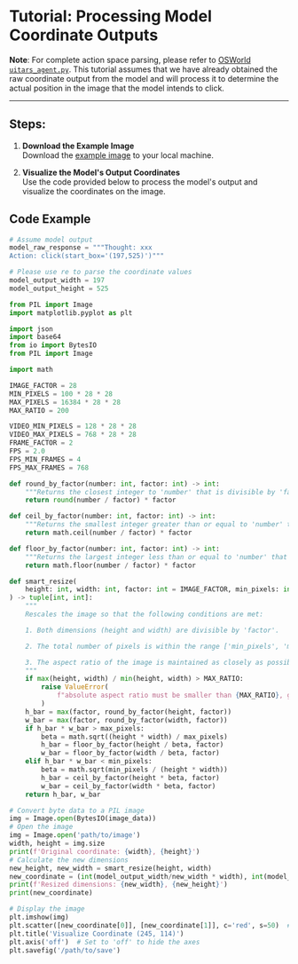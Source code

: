 
# Tutorial: Processing Model Coordinate Outputs

**Note**: For complete action space parsing, please refer to [OSWorld `uitars_agent.py`](https://github.com/xlang-ai/OSWorld/blob/main/mm_agents/uitars_agent.py). This tutorial assumes that we have already obtained the raw coordinate output from the model and will process it to determine the actual position in the image that the model intends to click.

---

## Steps:

1. **Download the Example Image**  
   Download the [example image](https://cdn-lfs-us-1.hf.co/repos/f7/27/f727ac161fcc1b2767ad196fd9a6739610be0204ccd217c0d091b018dd26ca86/d8d344455a0aeea1605888de226fd0fedf7b5218a9748a56dddef15111da7704?response-content-disposition=inline%3B+filename*%3DUTF-8%27%27output_image_13.png%3B+filename%3D%22output_image_13.png%22%3B&response-content-type=image%2Fpng&Expires=1745313853&Policy=eyJTdGF0ZW1lbnQiOlt7IkNvbmRpdGlvbiI6eyJEYXRlTGVzc1RoYW4iOnsiQVdTOkVwb2NoVGltZSI6MTc0NTMxMzg1M319LCJSZXNvdXJjZSI6Imh0dHBzOi8vY2RuLWxmcy11cy0xLmhmLmNvL3JlcG9zL2Y3LzI3L2Y3MjdhYzE2MWZjYzFiMjc2N2FkMTk2ZmQ5YTY3Mzk2MTBiZTAyMDRjY2QyMTdjMGQwOTFiMDE4ZGQyNmNhODYvZDhkMzQ0NDU1YTBhZWVhMTYwNTg4OGRlMjI2ZmQwZmVkZjdiNTIxOGE5NzQ4YTU2ZGRkZWYxNTExMWRhNzcwND9yZXNwb25zZS1jb250ZW50LWRpc3Bvc2l0aW9uPSomcmVzcG9uc2UtY29udGVudC10eXBlPSoifV19&Signature=m%7E02qVd%7EnnYxeep%7ECayO43YTx3V0DfQQAvJ5BnteqSyWz9lxWVGnThOXHNB2Em%7EtNycVOId9DgCsAMGiCoa3fOc9lWUq%7E3CUi99OI3x3qypbDh3aVJ%7Ea0qe8T1lZiXSNEOFRm0qc1OWnu1l%7EJzgB%7EfEMeAbalnVhjLpMt%7EeJX0hqmd2w8QXf3YaNvAC2fVuv7c9X6oWjywFhIhUCOphn0WD8HyfXqVrHv9qsj6eO61RpnI-0VLZ-PSCDpjoQ12GRAEDgfHDAS0F22vJH65h1kblfYBCPeIi2FpJwe7Me4NSpr8LxKdnKb7sfvZ7wViPMK%7ELNuNWKzVjaqzxlhEGGYA__&Key-Pair-Id=K24J24Z295AEI9) to your local machine.

2. **Visualize the Model's Output Coordinates**  
   Use the code provided below to process the model's output and visualize the coordinates on the image.

## Code Example
```python
# Assume model output
model_raw_response = """Thought: xxx
Action: click(start_box='(197,525)')"""

# Please use re to parse the coordinate values
model_output_width = 197
model_output_height = 525

from PIL import Image
import matplotlib.pyplot as plt

import json
import base64
from io import BytesIO
from PIL import Image

import math

IMAGE_FACTOR = 28
MIN_PIXELS = 100 * 28 * 28
MAX_PIXELS = 16384 * 28 * 28
MAX_RATIO = 200

VIDEO_MIN_PIXELS = 128 * 28 * 28
VIDEO_MAX_PIXELS = 768 * 28 * 28
FRAME_FACTOR = 2
FPS = 2.0
FPS_MIN_FRAMES = 4
FPS_MAX_FRAMES = 768

def round_by_factor(number: int, factor: int) -> int:
    """Returns the closest integer to 'number' that is divisible by 'factor'."""
    return round(number / factor) * factor

def ceil_by_factor(number: int, factor: int) -> int:
    """Returns the smallest integer greater than or equal to 'number' that is divisible by 'factor'."""
    return math.ceil(number / factor) * factor

def floor_by_factor(number: int, factor: int) -> int:
    """Returns the largest integer less than or equal to 'number' that is divisible by 'factor'."""
    return math.floor(number / factor) * factor

def smart_resize(
    height: int, width: int, factor: int = IMAGE_FACTOR, min_pixels: int = MIN_PIXELS, max_pixels: int = MAX_PIXELS
) -> tuple[int, int]:
    """
    Rescales the image so that the following conditions are met:

    1. Both dimensions (height and width) are divisible by 'factor'.

    2. The total number of pixels is within the range ['min_pixels', 'max_pixels'].

    3. The aspect ratio of the image is maintained as closely as possible.
    """
    if max(height, width) / min(height, width) > MAX_RATIO:
        raise ValueError(
            f"absolute aspect ratio must be smaller than {MAX_RATIO}, got {max(height, width) / min(height, width)}"
        )
    h_bar = max(factor, round_by_factor(height, factor))
    w_bar = max(factor, round_by_factor(width, factor))
    if h_bar * w_bar > max_pixels:
        beta = math.sqrt((height * width) / max_pixels)
        h_bar = floor_by_factor(height / beta, factor)
        w_bar = floor_by_factor(width / beta, factor)
    elif h_bar * w_bar < min_pixels:
        beta = math.sqrt(min_pixels / (height * width))
        h_bar = ceil_by_factor(height * beta, factor)
        w_bar = ceil_by_factor(width * beta, factor)
    return h_bar, w_bar

# Convert byte data to a PIL image
img = Image.open(BytesIO(image_data))
# Open the image
img = Image.open('path/to/image')
width, height = img.size
print(f'Original coordinate: {width}, {height}')
# Calculate the new dimensions
new_height, new_width = smart_resize(height, width)
new_coordinate = (int(model_output_width/new_width * width), int(model_output_height/new_height * height))
print(f'Resized dimensions: {new_width}, {new_height}')
print(new_coordinate)

# Display the image
plt.imshow(img)
plt.scatter([new_coordinate[0]], [new_coordinate[1]], c='red', s=50)  # Mark the point (245, 114) with a red dot
plt.title('Visualize Coordinate (245, 114)')
plt.axis('off')  # Set to 'off' to hide the axes
plt.savefig('/path/to/save')
```